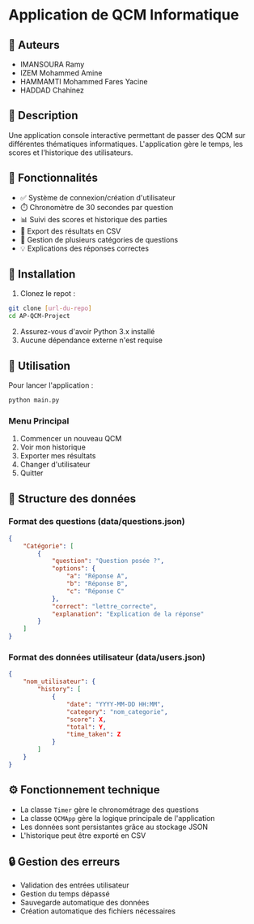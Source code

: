 ﻿# Application de QCM Informatique

## 👥 Auteurs

- IMANSOURA Ramy
- IZEM Mohammed Amine
- HAMMAMTI Mohammed Fares Yacine
- HADDAD Chahinez

## 📝 Description
Une application console interactive permettant de passer des QCM sur différentes thématiques informatiques. L'application gère le temps, les scores et l'historique des utilisateurs.

## 🎯 Fonctionnalités

- ✅ Système de connexion/création d'utilisateur
- ⏱️ Chronomètre de 30 secondes par question
- 📊 Suivi des scores et historique des parties
- 📁 Export des résultats en CSV
- 🔄 Gestion de plusieurs catégories de questions
- 💡 Explications des réponses correctes

## 🔧 Installation

1. Clonez le repot :
```bash
git clone [url-du-repo]
cd AP-QCM-Project
```

2. Assurez-vous d'avoir Python 3.x installé
3. Aucune dépendance externe n'est requise

## 🚀 Utilisation

Pour lancer l'application :
```bash
python main.py
```

### Menu Principal
1. Commencer un nouveau QCM
2. Voir mon historique
3. Exporter mes résultats
4. Changer d'utilisateur
5. Quitter

## 📁 Structure des données

### Format des questions (data/questions.json)
```json
{
    "Catégorie": [
        {
            "question": "Question posée ?",
            "options": {
                "a": "Réponse A",
                "b": "Réponse B",
                "c": "Réponse C"
            },
            "correct": "lettre_correcte",
            "explanation": "Explication de la réponse"
        }
    ]
}
```

### Format des données utilisateur (data/users.json)
```json
{
    "nom_utilisateur": {
        "history": [
            {
                "date": "YYYY-MM-DD HH:MM",
                "category": "nom_categorie",
                "score": X,
                "total": Y,
                "time_taken": Z
            }
        ]
    }
}
```

## ⚙️ Fonctionnement technique

- La classe `Timer` gère le chronométrage des questions
- La classe `QCMApp` gère la logique principale de l'application
- Les données sont persistantes grâce au stockage JSON
- L'historique peut être exporté en CSV

## 🔒 Gestion des erreurs

- Validation des entrées utilisateur
- Gestion du temps dépassé
- Sauvegarde automatique des données
- Création automatique des fichiers nécessaires
